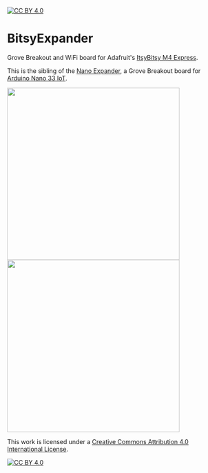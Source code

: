 [![CC BY 4.0][cc-by-shield]][cc-by]

# BitsyExpander
Grove Breakout and WiFi board for Adafruit's [ItsyBitsy M4 Express](https://www.adafruit.com/product/3800).

This is the sibling of the [Nano Expander](https://github.com/id-studiolab/NanoExpander), a Grove Breakout board for [Arduino Nano 33 IoT](https://store.arduino.cc/products/arduino-nano-33-iot).


<img src="https://github.com/id-studiolab/BitsyExpander/blob/main/ItsyBitsy%20Expander%20v1.1/Assets/Preview_Top_ENIG.png" width="400px">   <img src="https://github.com/id-studiolab/BitsyExpander/blob/main/ItsyBitsy%20Expander%20v1.1/Assets/Preview_Back_ENIG.png" width="400px">


This work is licensed under a
[Creative Commons Attribution 4.0 International License][cc-by].

[![CC BY 4.0][cc-by-image]][cc-by]

[cc-by]: http://creativecommons.org/licenses/by/4.0/
[cc-by-image]: https://i.creativecommons.org/l/by/4.0/88x31.png
[cc-by-shield]: https://img.shields.io/badge/License-CC%20BY%204.0-lightgrey.svg

